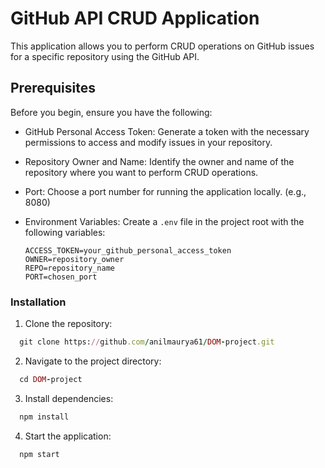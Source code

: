 # GitHub API CRUD Application

This application allows you to perform CRUD operations on GitHub issues for a specific repository using the GitHub API.

## Prerequisites

Before you begin, ensure you have the following:

- GitHub Personal Access Token: Generate a token with the necessary permissions to access and modify issues in your repository.

- Repository Owner and Name: Identify the owner and name of the repository where you want to perform CRUD operations.

- Port: Choose a port number for running the application locally. (e.g., 8080)

- Environment Variables: Create a `.env` file in the project root with the following variables:

  ```env
  ACCESS_TOKEN=your_github_personal_access_token
  OWNER=repository_owner
  REPO=repository_name
  PORT=chosen_port
  ```
  
### Installation
  1. Clone the repository:
  ```ruby
    git clone https://github.com/anilmaurya61/DOM-project.git
  ```
  2. Navigate to the project directory:
  ```ruby
    cd DOM-project
  ```
  3. Install dependencies:
  ```ruby
    npm install
  ```
  4. Start the application:
  ```ruby
    npm start
  ```
